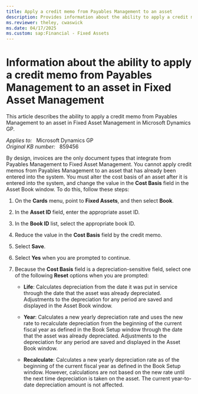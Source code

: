 ```yaml
---
title: Apply a credit memo from Payables Management to an asset
description: Provides information about the ability to apply a credit memo from Payables Management to an asset in Fixed Asset Management in Microsoft Dynamics GP.
ms.reviewer: theley, cwaswick
ms.date: 04/17/2025
ms.custom: sap:Financial - Fixed Assets
---
```

# Information about the ability to apply a credit memo from Payables Management to an asset in Fixed Asset Management

This article describes the ability to apply a credit memo from Payables Management to an asset in Fixed Asset Management in Microsoft Dynamics GP.

_Applies to:_ &nbsp; Microsoft Dynamics GP  
_Original KB number:_ &nbsp; 859456

By design, invoices are the only document types that integrate from Payables Management to Fixed Asset Management. You cannot apply credit memos from Payables Management to an asset that has already been entered into the system. You must alter the cost basis of an asset after it is entered into the system, and change the value in the **Cost Basis** field in the Asset Book window. To do this, follow these steps:

1. On the **Cards** menu, point to **Fixed Assets**, and then select **Book**.

2. In the **Asset ID** field, enter the appropriate asset ID.

3. In the **Book ID** list, select the appropriate book ID.

4. Reduce the value in the **Cost Basis** field by the credit memo.

5. Select **Save**.

6. Select **Yes** when you are prompted to continue.

7. Because the **Cost Basis** field is a depreciation-sensitive field, select one of the following **Reset** options when you are prompted:

   - **Life**: Calculates depreciation from the date it was put in service through the date that the asset was already depreciated. Adjustments to the depreciation for any period are saved and displayed in the Asset Book window.

   - **Year**: Calculates a new yearly depreciation rate and uses the new rate to recalculate depreciation from the beginning of the current fiscal year as defined in the Book Setup window through the date that the asset was already depreciated. Adjustments to the depreciation for any period are saved and displayed in the Asset Book window.

   - **Recalculate**: Calculates a new yearly depreciation rate as of the beginning of the current fiscal year as defined in the Book Setup window. However, calculations are not based on the new rate until the next time depreciation is taken on the asset. The current year-to-date depreciation amount is not affected.
